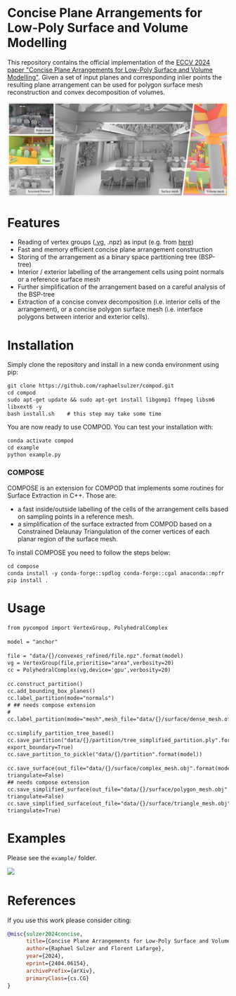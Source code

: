 # Concise Plane Arrangements for Low-Poly Surface and Volume Modelling

[//]: # (One GIF of rotating bunny. Start with point cloud, detect polygons, insert polygon one by one in complex, extract decomposition, )
[//]: # (make it explode, put it back together and show concise surface. )


This repository contains the official implementation of the [ECCV 2024 paper "Concise Plane Arrangements for Low-Poly Surface and Volume Modelling"](https://arxiv.org/abs/2404.06154).
Given a set of input planes and corresponding inlier points the resulting plane arrangement can be used for polygon surface mesh reconstruction and convex decomposition of volumes. 

<p float="center">
  <img style="width:800px;" src="./media/teaser.jpg">
</p>

# Features

- Reading of vertex groups ([.vg](https://abspy.readthedocs.io/en/latest/vertexgroup.html), .npz) as input (e.g. from [here](https://github.com/raphaelsulzer/psdr/tree/main))
- Fast and memory efficient concise plane arrangement construction
- Storing of the arrangement as a binary space partitioning tree (BSP-tree)
- Interior / exterior labelling of the arrangement cells using point normals or a reference surface mesh
- Further simplification of the arrangement based on a careful analysis of the BSP-tree 
- Extraction of a concise convex decomposition (i.e. interior cells of the arrangement), or a concise polygon surface mesh (i.e. interface polygons between interior and exterior cells). 

# Installation

Simply clone the repository and install in a new conda environment using pip:

```
git clone https://github.com/raphaelsulzer/compod.git
cd compod
sudo apt-get update && sudo apt-get install libgomp1 ffmpeg libsm6 libxext6 -y
bash install.sh    # this step may take some time
```

You are now ready to use COMPOD. You can test your installation with:

```
conda activate compod
cd example
python example.py
```

### COMPOSE

COMPOSE is an extension for COMPOD that implements some routines for Surface Extraction in C++. Those are:
- a fast inside/outside labelling of the cells of the arrangement cells based on sampling points in a reference mesh. 
- a simplification of the surface extracted from COMPOD based on a Constrained Delaunay Triangulation of the corner vertices of each planar region of the surface mesh.

To install COMPOSE you need to follow the steps below:

```
cd compose
conda install -y conda-forge::spdlog conda-forge::cgal anaconda::mpfr 
pip install . 
```


# Usage

```
from pycompod import VertexGroup, PolyhedralComplex

model = "anchor"

file = "data/{}/convexes_refined/file.npz".format(model)
vg = VertexGroup(file,prioritise="area",verbosity=20)
cc = PolyhedralComplex(vg,device='gpu',verbosity=20)

cc.construct_partition()
cc.add_bounding_box_planes()
cc.label_partition(mode="normals")
# ## needs compose extension
# cc.label_partition(mode="mesh",mesh_file="data/{}/surface/dense_mesh.off".format(model))

cc.simplify_partition_tree_based()
cc.save_partition("data/{}/partition/tree_simplified_partition.ply".format(model), export_boundary=True)
cc.save_partition_to_pickle("data/{}/partition".format(model))

cc.save_surface(out_file="data/{}/surface/complex_mesh.obj".format(model), triangulate=False)
## needs compose extension
cc.save_simplified_surface(out_file="data/{}/surface/polygon_mesh.obj".format(model), triangulate=False)
cc.save_simplified_surface(out_file="data/{}/surface/triangle_mesh.obj".format(model), triangulate=True)           
```

# Examples

Please see the `example/` folder.

<p float="center">
  <img style="width:800px;" src="./media/city.gif">
</p>



# References

If you use this work please consider citing:

```bibtex
@misc{sulzer2024concise,
      title={Concise Plane Arrangements for Low-Poly Surface and Volume Modelling}, 
      author={Raphael Sulzer and Florent Lafarge},
      year={2024},
      eprint={2404.06154},
      archivePrefix={arXiv},
      primaryClass={cs.CG}
}
```
